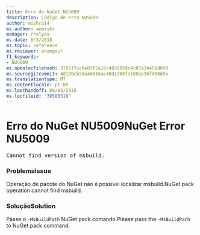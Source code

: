 ```yaml
---
title: Erro do NuGet NU5009
description: Código de erro NU5009
author: mishra14
ms.author: anmishr
manager: rrelyea
ms.date: 8/3/2018
ms.topic: reference
ms.reviewer: anangaur
f1_keywords:
- NU5009
ms.openlocfilehash: 3785f7cc6e83f2a16c4035859c4c07e34456d0f0
ms.sourcegitcommit: 4d139cb54a46616ae48d1768fa108ae3bf450d5b
ms.translationtype: MT
ms.contentlocale: pt-BR
ms.lasthandoff: 08/03/2018
ms.locfileid: "39508519"
---
```

# <a name="nuget-error-nu5009"></a><span data-ttu-id="cd053-103">Erro do NuGet NU5009</span><span class="sxs-lookup"><span data-stu-id="cd053-103">NuGet Error NU5009</span></span>
<pre>Cannot find version of msbuild.</pre>

### <a name="issue"></a><span data-ttu-id="cd053-104">Problema</span><span class="sxs-lookup"><span data-stu-id="cd053-104">Issue</span></span>

<span data-ttu-id="cd053-105">Operação de pacote do NuGet não é possível localizar msbuild.</span><span class="sxs-lookup"><span data-stu-id="cd053-105">NuGet pack operation cannot find msbuild.</span></span>


### <a name="solution"></a><span data-ttu-id="cd053-106">Solução</span><span class="sxs-lookup"><span data-stu-id="cd053-106">Solution</span></span>

<span data-ttu-id="cd053-107">Passe o `-MsBuildPath` NuGet pack comando.</span><span class="sxs-lookup"><span data-stu-id="cd053-107">Please pass the `-MsBuildPath` to NuGet pack command.</span></span>

